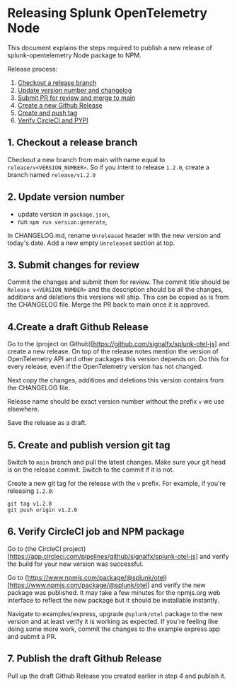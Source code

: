 # Releasing Splunk OpenTelemetry Node


This document explains the steps required to publish a new release of splunk-opentelemetry Node package to NPM.

Release process:

1. [Checkout a release branch](#step-1)
2. [Update version number and changelog](#step-2)
3. [Submit PR for review and merge to main](#step-3)
4. [Create a new Github Release](#step-4)
5. [Create and push tag](#step-5)
6. [Verify CircleCI and PYPI](#step-6)


## 1. Checkout a release branch <a href="step-1"></a>

Checkout a new branch from main with name equal to `release/v<VERSION_NUMBER>`.
So if you intent to release `1.2.0`, create a branch named `release/v1.2.0`

## 2. Update version number <a href="step-2"></a>

- update version in `package.json`,
- run `npm run version:generate`,

In CHANGELOG.md, rename `Unreleased` header with the new version and today's date.
Add a new empty `Unreleased` section at top.

## 3. Submit changes for review <a href="step-3"></a>

Commit the changes and submit them for review.
The commit title should be `Release v<VERSION_NUMBER>` and the description should be all the changes,
additions and deletions this versions will ship. This can be copied as is from the CHANGELOG file.
Merge the PR back to main once it is approved.

## 4.Create a draft Github Release <a href="step-4"></a>

Go to the (project on Github)[https://github.com/signalfx/splunk-otel-js] and create a new release.
On top of the release notes mention the version of OpenTelemetry API and other packages this
version depends on. Do this for every release, even if the OpenTelemetry version has not changed.

Next copy the changes, additions and deletions this version contains from the CHANGELOG file.

Release name should be exact version number without the prefix `v` we use elsewhere.

Save the release as a draft.


## 5. Create and publish version git tag <a href="step-5"></a>

Switch to `main` branch and pull the latest changes. Make sure your git head is on the release commit.
Switch to the commit if it is not.

Create a new git tag for the release with the `v` prefix. For example, if you're releasing `1.2.0`:

```
git tag v1.2.0
git push origin v1.2.0
```

## 6. Verify CircleCI job and NPM package <a href="step-6"></a>

Go to (the CircleCI project)[https://app.circleci.com/pipelines/github/signalfx/splunk-otel-js] and verify the build for your new version was successful.

Go to (https://www.npmjs.com/package/@splunk/otel)[https://www.npmjs.com/package/@splunk/otel] and verify the new package was published. It may take a few minutes for the npmjs.org web interface to reflect the new package but it should be installable instantly.

Navigate to examples/express, upgrade `@splunk/otel` package to the new version and at least verify it is working as expected. If you're feeling like doing some more work, commit the changes to the example express app and submit a PR.

## 7. Publish the draft Github Release

Pull up the draft Github Release you created earlier in step 4 and publish it.
